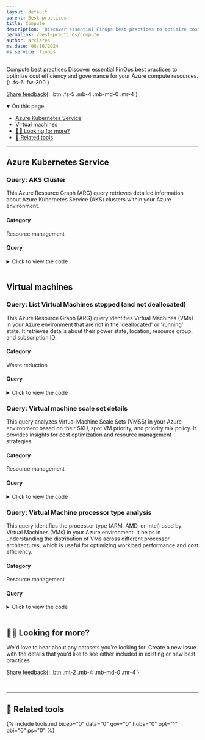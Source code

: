 ```yaml
---
layout: default
parent: Best practices
title: Compute
description: 'Discover essential FinOps best practices to optimize cost efficiency and governance for your Azure resources.'
permalink: /best-practices/compute
author: arclares
ms.date: 08/16/2024
ms.service: finops
---
```


<span class="fs-9 d-block mb-4">Compute best practices</span>
Discover essential FinOps best practices to optimize cost efficiency and governance for your Azure compute resources.
{: .fs-6 .fw-300 }

[Share feedback](#️-looking-for-more){: .btn .fs-5 .mb-4 .mb-md-0 .mr-4 }

<details open markdown="1">
   <summary class="fs-2 text-uppercase">On this page</summary>

- [Azure Kubernetes Service](#azure-kubernetes-service)
- [Virtual machines](#virtual-machines)
- [🙋‍♀️ Looking for more?](#️-looking-for-more)
- [🧰 Related tools](#-related-tools)

</details>

---

## Azure Kubernetes Service

### Query: AKS Cluster

This Azure Resource Graph (ARG) query retrieves detailed information about Azure Kubernetes Service (AKS) clusters within your Azure environment.

<h4>Category</h4>

Resource management

<h4>Query</h4>

<details markdown="1">
    <summary>Click to view the code</summary>

    ```kql
    resources
    | where type == "microsoft.containerservice/managedclusters"
    | extend AgentPoolProfiles = properties.agentPoolProfiles
    | mvexpand AgentPoolProfiles
    | project
        id,
        ProfileName = tostring(AgentPoolProfiles.name),
        Sku = tostring(sku.name),
        Tier = tostring(sku.tier),
        mode = AgentPoolProfiles.mode,
        AutoScaleEnabled = AgentPoolProfiles.enableAutoScaling,
        SpotVM = AgentPoolProfiles.scaleSetPriority,
        VMSize = tostring(AgentPoolProfiles.vmSize),
        nodeCount = tostring(AgentPoolProfiles.['count']),
        minCount = tostring(AgentPoolProfiles.minCount),
        maxCount = tostring(AgentPoolProfiles.maxCount),
        location,
        resourceGroup,
        subscriptionId,
        AKSname = name
    ```

</details>

<br>

## Virtual machines

### Query: List Virtual Machines stopped (and not deallocated)

This Azure Resource Graph (ARG) query identifies Virtual Machines (VMs) in your Azure environment that are not in the 'deallocated' or 'running' state. It retrieves details about their power state, location, resource group, and subscription ID.

<h4>Category</h4>

Waste reduction

<h4>Query</h4>

<details markdown="1">
    <summary>Click to view the code</summary>

    ```kql
    resources
    | where type =~ 'microsoft.compute/virtualmachines' 
        and tostring(properties.extended.instanceView.powerState.displayStatus) != 'VM deallocated' 
        and tostring(properties.extended.instanceView.powerState.displayStatus) != 'VM running'
    | extend PowerState=tostring(properties.extended.instanceView.powerState.displayStatus)
    | extend VMLocation=location
    | extend resourceGroup=strcat('/subscriptions/',subscriptionId,'/resourceGroups/',resourceGroup)
    | order by id asc
    | project id, PowerState, VMLocation, resourceGroup, subscriptionId
    ```

</details>

### Query: Virtual machine scale set details

This query analyzes Virtual Machine Scale Sets (VMSS) in your Azure environment based on their SKU, spot VM priority, and priority mix policy. It provides insights for cost optimization and resource management strategies.

<h4>Category</h4>

Resource management

<h4>Query</h4>

<details markdown="1">
    <summary>Click to view the code</summary>

    ```kql
    resources
    | where type =~ 'microsoft.compute/virtualmachinescalesets'
    | extend SpotVMs=tostring(properties.virtualMachineProfile.priority)
    | extend SpotPriorityMix=tostring(properties.priorityMixPolicy)
    | extend SKU=tostring(sku.name)
    | extend resourceGroup=strcat('/subscriptions/', subscriptionId, '/resourceGroups/', resourceGroup)
    | project id, SKU, SpotVMs, SpotPriorityMix, subscriptionId, resourceGroup, location
    ```

</details>

### Query: Virtual Machine processor type analysis

This query identifies the processor type (ARM, AMD, or Intel) used by Virtual Machines (VMs) in your Azure environment. It helps in understanding the distribution of VMs across different processor architectures, which is useful for optimizing workload performance and cost efficiency.

<h4>Category</h4>

Resource management

<h4>Query</h4>

<details markdown="1">
    <summary>Click to view the code</summary>

    ```kql
    resources
    | where type == 'microsoft.compute/virtualmachines'
    | extend vmSize = properties.hardwareProfile.vmSize
    | extend processorType = case(
        // ARM Processors
        vmSize has "Epsv5" or vmSize has "Epdsv5" or vmSize has "Dpsv5" or vmSize has "Dpdsv", "ARM",
        // AMD Processors
        vmSize has "Standard_D2a"
            or vmSize has "Standard_D4a"
            or vmSize has "Standard_D8a"
            or vmSize has "Standard_D16a"
            or vmSize has "Standard_D32a"
            or vmSize has "Standard_D48a"
            or vmSize has "Standard_D64a"
            or vmSize has "Standard_D96a"
            or vmSize has "Standard_D2as"
            or vmSize has "Standard_D4as"
            or vmSize has "Standard_D8as"
            or vmSize has "Standard_D16as"
            or vmSize has "Standard_D32as"
            or vmSize has "Standard_D48as"
            or vmSize has "Standard_D64as"
            or vmSize has "Standard_D96as", "AMD",
        "Intel"
    )
    | project vmName = name, processorType, vmSize, resourceGroup
    ```

</details>

<br>

## 🙋‍♀️ Looking for more?

We'd love to hear about any datasets you're looking for. Create a new issue with the details that you'd like to see either included in existing or new best practices.

[Share feedback](https://aka.ms/ftk/idea){: .btn .mt-2 .mb-4 .mb-md-0 .mr-4 }

<br>

---

## 🧰 Related tools

{% include tools.md bicep="0" data="0" gov="0" hubs="0" opt="1" pbi="0" ps="0" %}

<br>
